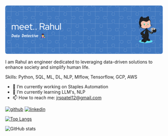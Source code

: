 ![](https://raw.githubusercontent.com/jrspatel/jrspatel/main/github-header-image.png)

I am Rahul an engineer dedicated to leveraging data-driven solutions to enhance society and simplify human life.

Skills: Python, SQL, ML, DL, NLP, Mlflow, Tensorflow, GCP, AWS

- 🔭 I’m currently working on Staples Automation 
- 🌱 I’m currently learning LLM's, NLP 
- 📫 How to reach me: jrspatel12@gmail.com 


[<img src='https://cdn.jsdelivr.net/npm/simple-icons@3.0.1/icons/github.svg' alt='github' height='40'>](https://github.com/jrspatel)  [<img src='https://cdn.jsdelivr.net/npm/simple-icons@3.0.1/icons/linkedin.svg' alt='linkedin' height='40'>](https://www.linkedin.com/in/https://www.linkedin.com/in/rahul-sai-84404b199//)  

[![Top Langs](https://github-readme-stats.vercel.app/api/top-langs/?username=jrspatel)](https://github.com/anuraghazra/github-readme-stats)

![GitHub stats](https://github-readme-stats.vercel.app/api?username=jrspatel&show_icons=true)  

